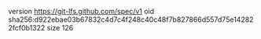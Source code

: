 version https://git-lfs.github.com/spec/v1
oid sha256:d922ebae03b67832c4d7c4f248c40c48f7b827866d557d75e142822fcf0b1322
size 126
